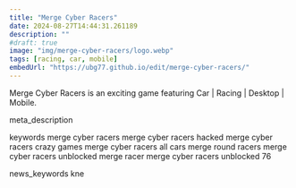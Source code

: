 ```yaml
---
title: "Merge Cyber Racers"
date: 2024-08-27T14:44:31.261189
description: ""
#draft: true
image: "img/merge-cyber-racers/logo.webp"
tags: [racing, car, mobile]
embedUrl: "https://ubg77.github.io/edit/merge-cyber-racers/"
---
```


Merge Cyber Racers is an exciting game featuring Car | Racing | Desktop | Mobile.

meta_description



keywords
merge cyber racers merge cyber racers hacked merge cyber racers crazy games merge cyber racers all cars merge round racers merge cyber racers unblocked merge racer merge cyber racers unblocked 76


news_keywords
kne
